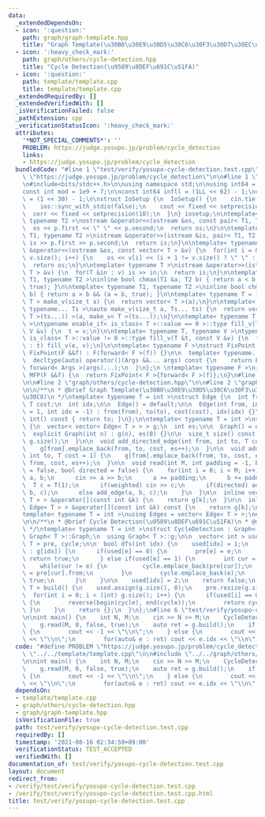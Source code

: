 ```yaml
---
data:
  _extendedDependsOn:
  - icon: ':question:'
    path: graph/graph-template.hpp
    title: "Graph Template(\u30B0\u30E9\u30D5\u30C6\u30F3\u30D7\u30EC\u30FC\u30C8)"
  - icon: ':heavy_check_mark:'
    path: graph/others/cycle-detection.hpp
    title: "Cycle Detection(\u9589\u8DEF\u691C\u51FA)"
  - icon: ':question:'
    path: template/template.cpp
    title: template/template.cpp
  _extendedRequiredBy: []
  _extendedVerifiedWith: []
  _isVerificationFailed: false
  _pathExtension: cpp
  _verificationStatusIcon: ':heavy_check_mark:'
  attributes:
    '*NOT_SPECIAL_COMMENTS*': ''
    PROBLEM: https://judge.yosupo.jp/problem/cycle_detection
    links:
    - https://judge.yosupo.jp/problem/cycle_detection
  bundledCode: "#line 1 \"test/verify/yosupo-cycle-detection.test.cpp\"\n#define PROBLEM\
    \ \"https://judge.yosupo.jp/problem/cycle_detection\"\n\n#line 1 \"template/template.cpp\"\
    \n#include<bits/stdc++.h>\n\nusing namespace std;\n\nusing int64 = long long;\n\
    const int mod = 1e9 + 7;\n\nconst int64 infll = (1LL << 62) - 1;\nconst int inf\
    \ = (1 << 30) - 1;\n\nstruct IoSetup {\n  IoSetup() {\n    cin.tie(nullptr);\n\
    \    ios::sync_with_stdio(false);\n    cout << fixed << setprecision(10);\n  \
    \  cerr << fixed << setprecision(10);\n  }\n} iosetup;\n\ntemplate< typename T1,\
    \ typename T2 >\nostream &operator<<(ostream &os, const pair< T1, T2 >& p) {\n\
    \  os << p.first << \" \" << p.second;\n  return os;\n}\n\ntemplate< typename\
    \ T1, typename T2 >\nistream &operator>>(istream &is, pair< T1, T2 > &p) {\n \
    \ is >> p.first >> p.second;\n  return is;\n}\n\ntemplate< typename T >\nostream\
    \ &operator<<(ostream &os, const vector< T > &v) {\n  for(int i = 0; i < (int)\
    \ v.size(); i++) {\n    os << v[i] << (i + 1 != v.size() ? \" \" : \"\");\n  }\n\
    \  return os;\n}\n\ntemplate< typename T >\nistream &operator>>(istream &is, vector<\
    \ T > &v) {\n  for(T &in : v) is >> in;\n  return is;\n}\n\ntemplate< typename\
    \ T1, typename T2 >\ninline bool chmax(T1 &a, T2 b) { return a < b && (a = b,\
    \ true); }\n\ntemplate< typename T1, typename T2 >\ninline bool chmin(T1 &a, T2\
    \ b) { return a > b && (a = b, true); }\n\ntemplate< typename T = int64 >\nvector<\
    \ T > make_v(size_t a) {\n  return vector< T >(a);\n}\n\ntemplate< typename T,\
    \ typename... Ts >\nauto make_v(size_t a, Ts... ts) {\n  return vector< decltype(make_v<\
    \ T >(ts...)) >(a, make_v< T >(ts...));\n}\n\ntemplate< typename T, typename V\
    \ >\ntypename enable_if< is_class< T >::value == 0 >::type fill_v(T &t, const\
    \ V &v) {\n  t = v;\n}\n\ntemplate< typename T, typename V >\ntypename enable_if<\
    \ is_class< T >::value != 0 >::type fill_v(T &t, const V &v) {\n  for(auto &e\
    \ : t) fill_v(e, v);\n}\n\ntemplate< typename F >\nstruct FixPoint : F {\n  explicit\
    \ FixPoint(F &&f) : F(forward< F >(f)) {}\n\n  template< typename... Args >\n\
    \  decltype(auto) operator()(Args &&... args) const {\n    return F::operator()(*this,\
    \ forward< Args >(args)...);\n  }\n};\n \ntemplate< typename F >\ninline decltype(auto)\
    \ MFP(F &&f) {\n  return FixPoint< F >{forward< F >(f)};\n}\n#line 4 \"test/verify/yosupo-cycle-detection.test.cpp\"\
    \n\n#line 2 \"graph/others/cycle-detection.hpp\"\n\n#line 2 \"graph/graph-template.hpp\"\
    \n\n/**\n * @brief Graph Template(\u30B0\u30E9\u30D5\u30C6\u30F3\u30D7\u30EC\u30FC\
    \u30C8)\n */\ntemplate< typename T = int >\nstruct Edge {\n  int from, to;\n \
    \ T cost;\n  int idx;\n\n  Edge() = default;\n\n  Edge(int from, int to, T cost\
    \ = 1, int idx = -1) : from(from), to(to), cost(cost), idx(idx) {}\n\n  operator\
    \ int() const { return to; }\n};\n\ntemplate< typename T = int >\nstruct Graph\
    \ {\n  vector< vector< Edge< T > > > g;\n  int es;\n\n  Graph() = default;\n\n\
    \  explicit Graph(int n) : g(n), es(0) {}\n\n  size_t size() const {\n    return\
    \ g.size();\n  }\n\n  void add_directed_edge(int from, int to, T cost = 1) {\n\
    \    g[from].emplace_back(from, to, cost, es++);\n  }\n\n  void add_edge(int from,\
    \ int to, T cost = 1) {\n    g[from].emplace_back(from, to, cost, es);\n    g[to].emplace_back(to,\
    \ from, cost, es++);\n  }\n\n  void read(int M, int padding = -1, bool weighted\
    \ = false, bool directed = false) {\n    for(int i = 0; i < M; i++) {\n      int\
    \ a, b;\n      cin >> a >> b;\n      a += padding;\n      b += padding;\n    \
    \  T c = T(1);\n      if(weighted) cin >> c;\n      if(directed) add_directed_edge(a,\
    \ b, c);\n      else add_edge(a, b, c);\n    }\n  }\n\n  inline vector< Edge<\
    \ T > > &operator[](const int &k) {\n    return g[k];\n  }\n\n  inline const vector<\
    \ Edge< T > > &operator[](const int &k) const {\n    return g[k];\n  }\n};\n\n\
    template< typename T = int >\nusing Edges = vector< Edge< T > >;\n#line 4 \"graph/others/cycle-detection.hpp\"\
    \n\n/**\n * @brief Cycle Detection(\u9589\u8DEF\u691C\u51FA)\n * @docs docs/cycle-detection.md\n\
    \ */\ntemplate< typename T = int >\nstruct CycleDetection : Graph< T > {\n  using\
    \ Graph< T >::Graph;\n  using Graph< T >::g;\n\n  vector< int > used;\n  Edges<\
    \ T > pre, cycle;\n\n  bool dfs(int idx) {\n    used[idx] = 1;\n    for(auto &e\
    \ : g[idx]) {\n      if(used[e] == 0) {\n        pre[e] = e;\n        if(dfs(e))\
    \ return true;\n      } else if(used[e] == 1) {\n        int cur = idx;\n    \
    \    while(cur != e) {\n          cycle.emplace_back(pre[cur]);\n          cur\
    \ = pre[cur].from;\n        }\n        cycle.emplace_back(e);\n        return\
    \ true;\n      }\n    }\n\n    used[idx] = 2;\n    return false;\n  }\n\n  Edges<\
    \ T > build() {\n    used.assign(g.size(), 0);\n    pre.resize(g.size());\n  \
    \  for(int i = 0; i < (int) g.size(); i++) {\n      if(used[i] == 0 && dfs(i))\
    \ {\n        reverse(begin(cycle), end(cycle));\n        return cycle;\n     \
    \ }\n    }\n    return {};\n  }\n};\n#line 6 \"test/verify/yosupo-cycle-detection.test.cpp\"\
    \n\nint main() {\n    int N, M;\n    cin >> N >> M;\n    CycleDetection<> g(N);\n\
    \    g.read(M, 0, false, true);\n    auto ret = g.build();\n    if(ret.empty())\
    \ {\n        cout << -1 << \"\\n\";\n    } else {\n        cout << ret.size()\
    \ << \"\\n\";\n        for(auto& e : ret) cout << e.idx << \"\\n\";\n    }\n}\n"
  code: "#define PROBLEM \"https://judge.yosupo.jp/problem/cycle_detection\"\n\n#include\
    \ \"../../template/template.cpp\"\n\n#include \"../../graph/others/cycle-detection.hpp\"\
    \n\nint main() {\n    int N, M;\n    cin >> N >> M;\n    CycleDetection<> g(N);\n\
    \    g.read(M, 0, false, true);\n    auto ret = g.build();\n    if(ret.empty())\
    \ {\n        cout << -1 << \"\\n\";\n    } else {\n        cout << ret.size()\
    \ << \"\\n\";\n        for(auto& e : ret) cout << e.idx << \"\\n\";\n    }\n}\n"
  dependsOn:
  - template/template.cpp
  - graph/others/cycle-detection.hpp
  - graph/graph-template.hpp
  isVerificationFile: true
  path: test/verify/yosupo-cycle-detection.test.cpp
  requiredBy: []
  timestamp: '2021-08-16 02:34:50+09:00'
  verificationStatus: TEST_ACCEPTED
  verifiedWith: []
documentation_of: test/verify/yosupo-cycle-detection.test.cpp
layout: document
redirect_from:
- /verify/test/verify/yosupo-cycle-detection.test.cpp
- /verify/test/verify/yosupo-cycle-detection.test.cpp.html
title: test/verify/yosupo-cycle-detection.test.cpp
---
```

